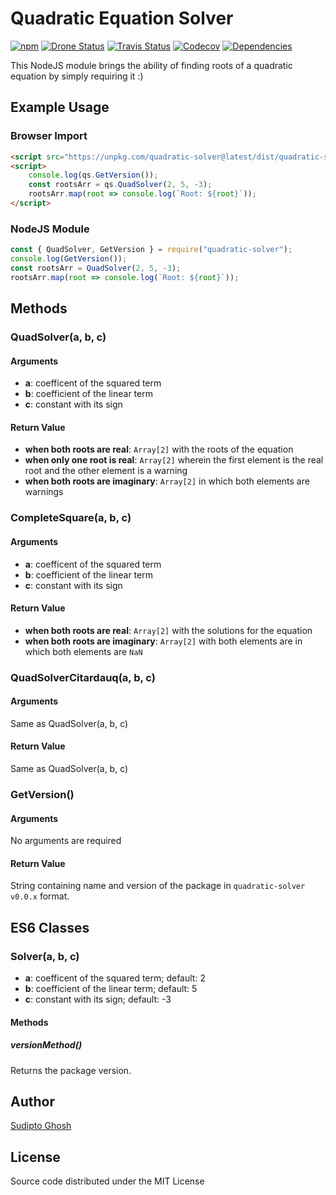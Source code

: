 # Quadratic Equation Solver

[![npm](https://img.shields.io/npm/v/quadratic-solver.svg?logo=npm&style=flat-square)](https://www.npmjs.com/package/quadratic-solver)
[![Drone Status](https://img.shields.io/drone/build/sudipto/quadratic-solver.svg?logo=drone&server=https%3A%2F%2Fci.ghosh.pro&style=flat-square&label=build)](https://ci.ghosh.pro/sudipto/quadratic-solver)
[![Travis Status](https://img.shields.io/travis/sudiptog81/quadratic-solver.svg?logo=travis&style=flat-square&label=build)](https://travis-ci.org/sudiptog81/quadratic-solver)
[![Codecov](https://img.shields.io/codecov/c/github/sudiptog81/quadratic-solver.svg?style=flat-square)](https://codecov.io/gh/sudiptog81/quadratic-solver)
[![Dependencies](https://img.shields.io/david/sudiptog81/quadratic-solver.svg?style=flat-square)](https://git.ghosh.pro/sudipto/quadratic-solver/src/branch/master/package.json)

This NodeJS module brings the ability of finding roots of a quadratic equation by simply requiring it :)

## Example Usage

### Browser Import

```html
<script src="https://unpkg.com/quadratic-solver@latest/dist/quadratic-solver.js"></script>
<script>
    console.log(qs.GetVersion());
    const rootsArr = qs.QuadSolver(2, 5, -3);
    rootsArr.map(root => console.log(`Root: ${root}`));
</script>
```

### NodeJS Module

```js
const { QuadSolver, GetVersion } = require("quadratic-solver");
console.log(GetVersion());
const rootsArr = QuadSolver(2, 5, -3);
rootsArr.map(root => console.log(`Root: ${root}`));
```

## Methods

### QuadSolver(a, b, c)

#### Arguments

- **a**: coefficent of the squared term
- **b**: coefficient of the linear term
- **c**: constant with its sign

#### Return Value

- **when both roots are real**: `Array[2]` with the roots of the equation
- **when only one root is real**: `Array[2]` wherein the first element is the real root and the other element is a warning
- **when both roots are imaginary**: `Array[2]` in which both elements are warnings

### CompleteSquare(a, b, c)

#### Arguments

- **a**: coefficent of the squared term
- **b**: coefficient of the linear term
- **c**: constant with its sign

#### Return Value

- **when both roots are real**: `Array[2]` with the solutions for the equation
- **when both roots are imaginary**: `Array[2]` with both elements are in which both elements are `NaN`

### QuadSolverCitardauq(a, b, c)

#### Arguments

Same as QuadSolver(a, b, c)

#### Return Value

Same as QuadSolver(a, b, c)

### GetVersion()

#### Arguments

No arguments are required

#### Return Value

String containing name and version of the package in `quadratic-solver v0.0.x` format.

## ES6 Classes

### Solver(a, b, c)

- **a**: coefficent of the squared term; default: 2
- **b**: coefficient of the linear term; default: 5
- **c**: constant with its sign; default: -3

#### Methods

##### versionMethod()

Returns the package version.

## Author

[Sudipto Ghosh](https://sudipto.ghosh.pro)

## License

Source code distributed under the MIT License
